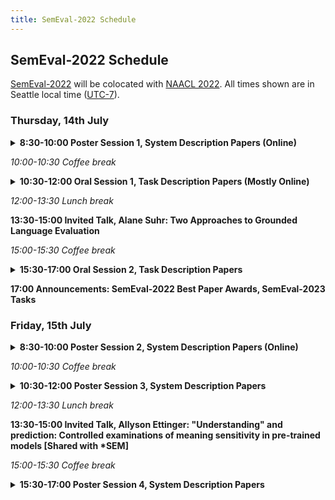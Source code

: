 ```yaml
---
title: SemEval-2022 Schedule
---
```


## SemEval-2022 Schedule

[SemEval-2022](https://semeval.github.io/SemEval2022/) will be colocated with [NAACL 2022](https://2022.naacl.org/).
All times shown are in Seattle local time ([UTC-7](https://en.wikipedia.org/wiki/UTC%E2%88%9207:00)).

### Thursday, 14th July

<details><summary><strong>8:30-10:00 Poster Session 1, System Description Papers (Online)</strong></summary>

  - LingJing at SemEval-2022 Task 1: Multi-task Self-supervised Pre-training for Multilingual Reverse Dictionary
  - BLCU-ICALL at SemEval-2022 Task 1: Cross-Attention Multitasking Framework for Definition Modeling
  - daminglu123 at SemEval-2022 Task 2: Using BERT and LSTM to Do Text Classification
  - kpfriends at SemEval-2022 Task 2: NEAMER - Named Entity Augmented Multi-word Expression Recognizer
  - drsphelps at SemEval-2022 Task 2: Learning idiom representations using BERTRAM
  - OCHADAI at SemEval-2022 Task 2: Adversarial Training for Multilingual Idiomaticity Detection
  - NER4ID at SemEval-2022 Task 2: Named Entity Recognition for Idiomaticity Detection
  - SPDB Innovation Lab at SemEval-2022 Task 3: Recognize Appropriate Taxonomic Relations Between Two Nominal Arguments with ERNIE-M Model
  - RUG-1-Pegasussers at SemEval-2022 Task 3: Data Generation Methods to Improve Recognizing Appropriate Taxonomic Word Relations
  - Felix&Julia at SemEval-2022 Task 4: Patronizing and Condescending Language Detection 
  - PiCkLe at SemEval-2022 Task 4: Boosting Pre-trained Language Models with Task Specific Metadata and Cost Sensitive Learning
  - Plumeria at SemEval-2022 Task 6: Sarcasm Detection for English and Arabic Using Transformers and Data Augmentation
  - akaBERT at SemEval-2022 Task 6: An Ensemble Transformer-based Model for Arabic Sarcasm Detection
  - X-PuDu at SemEval-2022 Task 6: Multilingual Learning for English and Arabic Sarcasm Detection
  - LT3 at SemEval-2022 Task 6: Fuzzy-Rough Nearest Neighbor Classification for Sarcasm Detection
  - YNU-HPCC at SemEval-2022 Task 6: Transformer-based Model for Intended Sarcasm Detection in English and Arabic
  - SLPL-Sentiment at SemEval-2022 Task 10: Making Use of Pre-Trained Model's Attention Values in Structured Sentiment Analysis
  - ETMS@IITKGP at SemEval-2022 Task 10: Structured Sentiment Analysis Using A Generative Approach
  - ZHIXIAOBAO at SemEval-2022 Task 10: Apporoaching Structured Sentiment with Graph Parsing
  - DS4DH at SemEval-2022 Task 11: Multilingual Named Entity Recognition Using an Ensemble of Transformer-based Language Models
  - silpa_nlp at SemEval-2022 Tasks 11: Transformer based NER models for Hindi and Bangla languages
  - UC3M-PUCPR at SemEval-2022 Task 11: An Ensemble Method of Transformer-based Models for Complex Named Entity Recognition
  - PAI at SemEval-2022 Task 11: Name Entity Recognition with Contextualized Entity Representations and Robust Loss Functions
  - Qtrade AI at SemEval-2022 Task 11: An Unified Framework for Multilingual NER Task
  - L3i at SemEval-2022 Task 11: Straightforward Additional Context for Multilingual Named Entity Recognition
  - UA-KO at SemEval-2022 Task 11: Data Augmentation and Ensembles for Korean Named Entity Recognition
  - RACAI at SemEval-2022 Task 11: Complex named entity recognition using a lateral inhibition mechanism
  - USTC-NELSLIP at SemEval-2022 Task 11: Gazetteer-Adapted Integration Network for Multilingual Complex Named Entity Recognition
  - JBNU-CCLab at SemEval-2022 Task 12: Machine Reading Comprehension and Span Pair Classification for Linking Mathematical Symbols to Their Descriptions
</details>

<em>10:00-10:30 Coffee break</em>

<details><summary><strong>10:30-12:00 Oral Session 1, Task Description Papers (Mostly Online)</strong></summary>

  - Semeval-2022 Task 1: CODWOE – Comparing Dictionaries and Word Embeddings
  - SemEval-2022 Task 2: Multilingual Idiomaticity Detection and Sentence Embedding (On-site)
  - SemEval-2022 Task 3: Evaluating Neural Networks on Presuppositional Semantic Knowledge (PreTENS)
  - SemEval-2022 Task 5: Multimedia Automatic Misogyny Identification
  - SemEval-2022 Task 6: iSarcasmEval, Intended Sarcasm Detection in English and Arabic
  - SemEval-2022 Task 7: Identifying Plausible Clarifications of Implicit and Underspecified Phrases in Instructional Texts
</details>

<em>12:00-13:30 Lunch break</em>

<strong>13:30-15:00 Invited Talk, Alane Suhr: Two Approaches to Grounded Language Evaluation</strong>

<em>15:00-15:30 Coffee break</em>

<details><summary><strong>15:30-17:00 Oral Session 2, Task Description Papers</strong></summary>

  - SemEval-2022 Task 4: Patronizing and Condescending Language Detection
  - SemEval-2022 Task 8: Multilingual news article similarity
  - SemEval-2022 Task 9: R2VQ – Competence-based Multimodal Question Answering
  - SemEval-2022 Task 10: Structured Sentiment Analysis
  - SemEval-2022 Task 11: Multilingual Complex Named Entity Recognition (MultiCoNER)
  - SemEval-2022 Task 12: Symlink - Linking Mathematical Symbols to their Descriptions
</details>

<strong>17:00 Announcements: SemEval-2022 Best Paper Awards, SemEval-2023 Tasks</strong>

### Friday, 15th July

<details><summary><strong>8:30-10:00 Poster Session 2, System Description Papers (Online)</strong></summary>

  - JSI at SemEval-2022 Task 1: CODWOE - Reverse Dictionary: Monolingual and cross-lingual approaches
  - Uppsala University at SemEval-2022 Task 1: Can Foreign Entries Enhance an English Reverse Dictionary?
  - HiJoNLP at SemEval-2022 Task 2: Detecting Idiomaticity of Multiword Expressions using Multilingual Pretrained Language Models
  - Helsinki-NLP at SemEval-2022 Task 2: A Feature-Based Approach to Multilingual Idiomaticity Detection
  - HIT at SemEval-2022 Task 2: Pre-trained Language Model for Idioms Detection
  - YNU-HPCC at SemEval-2022 Task 2: Representing Multilingual Idiomaticity based on Contrastive Learning
  - HW-TSC at SemEval-2022 Task3: A Unified Approach Fine-tuned on Multilingual Pretrained Model for PreTENS
  - LingJing at SemEval-2022 Task 3: Applying DeBERTa to Lexical-level Presupposed Relation Taxonomy with Knowledge Transfer
  - ML_LTU at SemEval-2022 Task 4: T5 Towards Identifying Patronizing and Condescending Language
  - YNU-HPCC at SemEval-2022 Task 4: Finetuning Pretrained Language Models for Patronizing and Condescending Language Detection
  - McRock at SemEval-2022 Task 4: Patronizing and Condescending Language Detection using Multi-Channel CNN, Hybrid LSTM, DistilBERT and XLNet
  - UniBO at SemEval-2022 Task 5: A Multimodal bi-Transformer Approach to the Binary and Fine-grained Identification of Misogyny in Memes
  - RubCSG at SemEval-2022 Task 5: Ensemble learning for identifying misogynous MEMEs
  - INF-UFRGS at SemEval-2022 Task 5: analyzing the performance of multimodal models
  - MMVAE at SemEval-2022 Task 5: A Multi-modal Multi-task VAE on Misogynous Meme Detection
  - reamtchka at SemEval-2022 Task 6: Investigating the effect of different loss functions for Sarcasm detection for unbalanced datasets
  - IISERB Brains at SemEval-2022 Task 6: A Deep-learning Framework to Identify Intended Sarcasm in English
  - DUCS at SemEval-2022 Task 6: Exploring Emojis and Sentiments for Sarcasm Detection
  - JBNU-CCLab at SemEval-2022 Task 7: DeBERTa for Identifying Plausible Clarifications in Instructional Texts
  - X-PuDu at SemEval-2022 Task 7: A Replaced Token Detection Task Pre-trained Model with Pattern-aware Ensembling for Identifying Plausible Clarifications
  - Nowruz at SemEval-2022 Task 7: Tackling Cloze Tests with Transformers and Ordinal Regression
  - ITNLP2022 at SemEval-2022 Task 8: Pre-trained  Model with Data Augmentation and Voting for Multilingual News  Similarity
  - HFL at SemEval-2022 Task 8: A Linguistics-inspired Regression Model with Data Augmentation for Multilingual News Similarity
  - EMBEDDIA at SemEval-2022 Task 8: Investigating Sentence, Image, and Knowledge Graph Representations for Multilingual News Article Similarity
  - HuaAMS at SemEval-2022 Task 8: Combining Translation and Domain Pre-training for Cross-lingual News Article Similarity
  - OversampledML at SemEval-2022 Task 8: When multilingual news similarity met Zero-shot approaches
  - Samsung Research Poland (SRPOL) at SemEval-2022 Task 9: Hybrid Question Answering Using Semantic Roles
  - SPDB Innovation Lab at SemEval-2022 Task 10: A Novel End-to-End Structured Sentiment Analysis Model based on the ERNIE-M
  - KDDIE at SemEval-2022 Task 11: Using DeBERTa for Named Entity Recognition
  - DAMO-NLP at SemEval-2022 Task 11: A Knowledge-based System for Multilingual Named Entity Recognition
  - SFE-AI at SemEval-2022 Task 11:  Low-Resource Named Entity Recognition using Large Pre-trained Language Models
</details>

<em>10:00-10:30 Coffee break</em>

<details><summary><strong>10:30-12:00 Poster Session 3, System Description Papers</strong></summary>

  - RIGA at SemEval-2022 Task 1: Scaling Recurrent Neural Networks for CODWOE Dictionary Modeling
  - Edinburgh at SemEval-2022 Task 1: Jointly Fishing for Word Embeddings and Definitions
  - JARVix at SemEval-2022 Task 2: It Takes One to Know One? Idiomaticity Detection using Zero and One-Shot Learning
  - UAlberta at SemEval-2022 Task 2: Leveraging Glosses and Translations for Multilingual Idiomaticity Detection
  - Hitachi at SemEval-2022 Task 2: On the Effectiveness of Span-based Classification Approaches for Multilingual Idiomaticity Detection
  - UU-Tax at SemEval-2022 Task 3: Improving the generalizability of language models for taxonomy classification through data augmentation
  - UTSA NLP at SemEval-2022 Task 4: An Exploration of Simple Ensembles of Transformers, Convolutional, and Recurrent Neural Networks
  - DH-FBK at SemEval-2022 Task 4: Leveraging Annotators' Disagreement and Multiple Data Views for Patronizing Language Detection
  - JUST-DEEP at SemEval-2022 Task 4: Using Deep Learning Techniques to Reveal Patronizing and Condescending Language
  - MilaNLP at SemEval-2022 Task 5: Using Perceiver IO for Detecting Misogynous Memes with Text and Image Modalities
  - RIT Boston at SemEval-2022 Task 5: Multimedia Misogyny Detection By Using Coherent Visual and Language Features from CLIP Model and Data-centric AI Principle
  - TIB-VA at SemEval-2022 Task 5: A Multimodal Architecture for the Detection and Classification of Misogynous Memes
  - MaChAmp at SemEval-2022 Tasks 2, 3, 4, 6, 10, 11, and 12: Multi-task Multi-lingual Learning for a Pre-selected Set of Semantic Datasets
</details>

<em>12:00-13:30 Lunch break</em>

<strong>13:30-15:00 Invited Talk, Allyson Ettinger: "Understanding" and prediction: Controlled examinations of meaning sensitivity in pre-trained models [Shared with *SEM]</strong>

<em>15:00-15:30 Coffee break</em>

<details><summary><strong>15:30-17:00 Poster Session 4, System Description Papers</strong></summary>

  - MaChAmp at SemEval-2022 Tasks 2, 3, 4, 6, 10, 11, and 12: Multi-task Multi-lingual Learning for a Pre-selected Set of Semantic Datasets
  - CS-UM6P at SemEval-2022 Task 6: Transformer-based Models  for Intended Sarcasm Detection in English and Arabic
  - SarcasmDet at SemEval-2022 Task 6: Detecting Sarcasm using Pre-trained Transformers in English and Arabic Languages
  - LSX_team5 at SemEval-2022 Task 8: Multilingual News Article Similarity Assessment based on Word- and Sentence Mover's Distance
  - WueDevils at SemEval-2022 Task 8: Multilingual News Article Similarity via Pair-Wise Sentence Similarity Matrices
  - SemEval-2022 Task 8: Multi-lingual News Article Similarity
  - Hitachi at SemEval-2022 Task 10: Comparing Graph- and Seq2Seq-based Models Highlights Difficulty in Structured Sentiment Analysis
  - SenPoi at SemEval-2022 Task 10: Point me to your Opinion, SenPoi
  - Raccoons at SemEval-2022 Task 11: Leveraging Concatenated Word Embeddings for Named Entity Recognition
  - UM6P-CS at SemEval-2022 Task 11: Enhancing Multilingual and Code-Mixed Complex Named Entity Recognition via Pseudo Labels using Multilingual Transformer
  - Infrrd.ai at SemEval-2022 Task 11: A system for named entity recognition using data augmentation, transformer-based sequence labeling model, and EnsembleCRF
  - OPDAI at SemEval-2022 Task 11: A hybrid approach for Chinese NER using outside Wikipedia knowledge
  - SU-NLP at SemEval-2022 Task 11: Complex Named Entity Recognition with Entity Linking
  - AIFB-WebScience at SemEval-2022 Task 12: Relation Extraction First - Using Relation Extraction to Identify Entities
</details>
